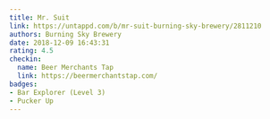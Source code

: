 ```yaml
---
title: Mr. Suit
link: https://untappd.com/b/mr-suit-burning-sky-brewery/2811210
authors: Burning Sky Brewery
date: 2018-12-09 16:43:31
rating: 4.5
checkin:
  name: Beer Merchants Tap
  link: https://beermerchantstap.com/
badges:
- Bar Explorer (Level 3)
- Pucker Up
---
```


